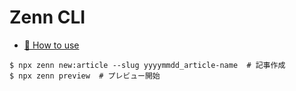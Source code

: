 # Zenn CLI

* [📘 How to use](https://zenn.dev/zenn/articles/zenn-cli-guide)

```
$ npx zenn new:article --slug yyyymmdd_article-name  # 記事作成
$ npx zenn preview  # プレビュー開始
```